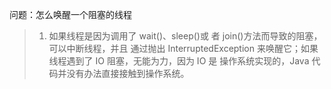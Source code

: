 

问题：怎么唤醒一个阻塞的线程

> 1. 如果线程是因为调用了 wait()、sleep()或 者 join()方法而导致的阻塞，可以中断线程，并且 通过抛出 InterruptedException 来唤醒它；如果线程遇到了 IO 阻塞，无能为力，因为 IO 是 操作系统实现的，Java 代码并没有办法直接接触到操作系统。

